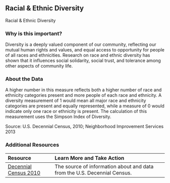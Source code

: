 ## Racial & Ethnic Diversity
Racial & Ethnic Diversity

### Why is this important?
Diversity is a deeply valued component of our community, reflecting our mutual human rights and values, and equal access to opportunity for people of all races and ethnicities. Research on race and ethnic diversity has shown that it influences social solidarity, social trust, and tolerance among other aspects of community life.

### About the Data
A higher number in this measure reflects both a higher number of race and ethnicity categories present and more people of each race and ethnicity. A diversity measurement of 1 would mean all major race and ethnicity categories are present and equally represented, while a measure of 0 would indicate only one race or ethnicity is present. The calculation of this measurement uses the Simpson Index of Diversity.

Source: U.S. Decennial Census, 2010; Neighborhood Improvement Services 2013

### Additional Resources

|Resource | Learn More and Take Action | 
|:--- | :--- |
|[Decennial Census 2010](http://www.census.gov/2010census/) | The source of information about and data from the U.S. Decennial Census.
